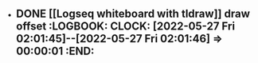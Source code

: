 - DONE [[Logseq whiteboard with tldraw]] draw offset
  :LOGBOOK:
  CLOCK: [2022-05-27 Fri 02:01:45]--[2022-05-27 Fri 02:01:46] =>  00:00:01
  :END:
	-